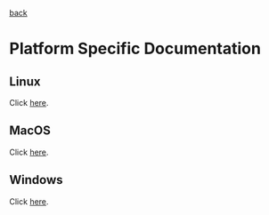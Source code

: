 [back](..)

# Platform Specific Documentation

## Linux
Click [here](./linux).

## MacOS
Click [here](./macos).

## Windows
Click [here](./windows).
